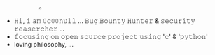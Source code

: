                ✍️
  - 𝙷𝚒, 𝚒 𝚊𝚖 𝟶𝚌𝟶𝟶𝚗𝚞𝚕𝚕 ... 𝙱𝚞𝚐 𝙱𝚘𝚞𝚗𝚝𝚢 𝙷𝚞𝚗𝚝𝚎𝚛 & 𝚜𝚎𝚌𝚞𝚛𝚒𝚝𝚢 𝚛𝚎𝚊𝚜𝚎𝚛𝚌𝚑𝚎𝚛 ...
  - 𝚏𝚘𝚌𝚞𝚜𝚒𝚗𝚐 𝚘𝚗 𝚘𝚙𝚎𝚗 𝚜𝚘𝚞𝚛𝚌𝚎 𝚙𝚛𝚘𝚓𝚎𝚌𝚝 𝚞𝚜𝚒𝚗𝚐 '𝚌' & '𝚙𝚢𝚝𝚑𝚘𝚗' 
  - loving philosophy, ... 










<!--- / --->
